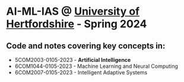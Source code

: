 # AI-ML-IAS @ [University of Hertfordshire](https://www.herts.ac.uk/courses/undergraduate/bsc-hons-computer-science-artificial-intelligence) - Spring 2024
## Code and notes covering key concepts in: 
- 5COM2003-0105-2023 - **Artificial Intelligence**
- 6COM1044-0105-2023 - Machine Learning and Neural Computing
- 6COM2007-0105-2023 - Intelligent Adaptive Systems
